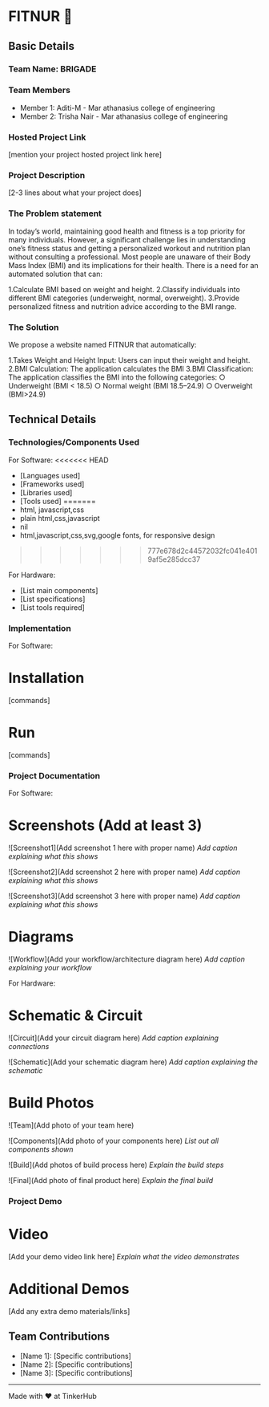 # FITNUR 🎯


## Basic Details
### Team Name: BRIGADE


### Team Members
- Member 1: Aditi-M - Mar athanasius college of engineering
- Member 2: Trisha Nair - Mar athanasius college of engineering

### Hosted Project Link
[mention your project hosted project link here]

### Project Description
[2-3 lines about what your project does]

### The Problem statement
In today’s world, maintaining good health and fitness is a top priority for many individuals. However, a significant challenge lies in understanding one’s fitness status and getting a personalized workout and nutrition plan without consulting a professional. Most people are unaware of their Body Mass Index (BMI) and its implications for their health. There is a need for an automated solution that can:

1.Calculate BMI based on weight and height. 
2.Classify individuals into different BMI categories (underweight, normal, overweight). 
3.Provide personalized fitness and nutrition advice according to the BMI range.

### The Solution
We propose a website named FITNUR that automatically:

1.Takes Weight and Height Input: Users can input their weight and height. 
2.BMI Calculation: The application calculates the BMI 
3.BMI Classification: The application classifies the BMI into the following categories: 
○ Underweight (BMI < 18.5) 
○ Normal weight (BMI 18.5–24.9)
○ Overweight (BMI>24.9)

## Technical Details
### Technologies/Components Used
For Software:
<<<<<<< HEAD
- [Languages used]
- [Frameworks used]
- [Libraries used]
- [Tools used]
=======
- html, javascript,css
- plain html,css,javascript
- nil
- html,javascript,css,svg,google fonts, for responsive design 
>>>>>>> 777e678d2c44572032fc041e4019af5e285dcc37

For Hardware:
- [List main components]
- [List specifications]
- [List tools required]

### Implementation
For Software:
# Installation
[commands]

# Run
[commands]

### Project Documentation
For Software:

# Screenshots (Add at least 3)
![Screenshot1](Add screenshot 1 here with proper name)
*Add caption explaining what this shows*

![Screenshot2](Add screenshot 2 here with proper name)
*Add caption explaining what this shows*

![Screenshot3](Add screenshot 3 here with proper name)
*Add caption explaining what this shows*

# Diagrams
![Workflow](Add your workflow/architecture diagram here)
*Add caption explaining your workflow*

For Hardware:

# Schematic & Circuit
![Circuit](Add your circuit diagram here)
*Add caption explaining connections*

![Schematic](Add your schematic diagram here)
*Add caption explaining the schematic*

# Build Photos
![Team](Add photo of your team here)


![Components](Add photo of your components here)
*List out all components shown*

![Build](Add photos of build process here)
*Explain the build steps*

![Final](Add photo of final product here)
*Explain the final build*

### Project Demo
# Video
[Add your demo video link here]
*Explain what the video demonstrates*

# Additional Demos
[Add any extra demo materials/links]

## Team Contributions
- [Name 1]: [Specific contributions]
- [Name 2]: [Specific contributions]
- [Name 3]: [Specific contributions]

---
Made with ❤️ at TinkerHub
